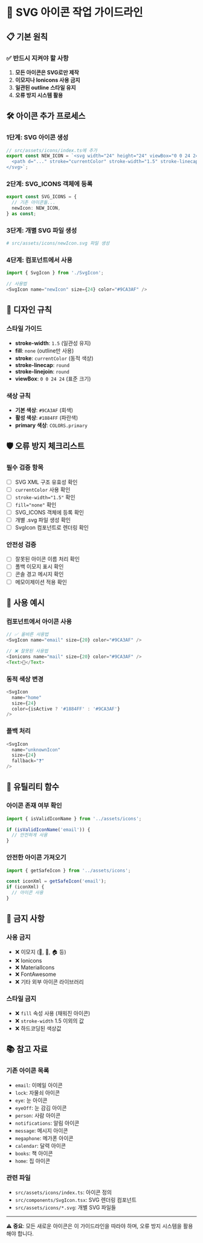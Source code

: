 # 🎨 SVG 아이콘 작업 가이드라인

## 📋 기본 원칙

### ✅ 반드시 지켜야 할 사항
1. **모든 아이콘은 SVG로만 제작**
2. **이모지나 Ionicons 사용 금지**
3. **일관된 outline 스타일 유지**
4. **오류 방지 시스템 활용**

## 🛠️ 아이콘 추가 프로세스

### 1단계: SVG 아이콘 생성
```typescript
// src/assets/icons/index.ts에 추가
export const NEW_ICON = `<svg width="24" height="24" viewBox="0 0 24 24" fill="none" xmlns="http://www.w3.org/2000/svg">
  <path d="..." stroke="currentColor" stroke-width="1.5" stroke-linecap="round" stroke-linejoin="round"/>
</svg>`;
```

### 2단계: SVG_ICONS 객체에 등록
```typescript
export const SVG_ICONS = {
  // 기존 아이콘들...
  newIcon: NEW_ICON,
} as const;
```

### 3단계: 개별 SVG 파일 생성
```bash
# src/assets/icons/newIcon.svg 파일 생성
```

### 4단계: 컴포넌트에서 사용
```typescript
import { SvgIcon } from './SvgIcon';

// 사용법
<SvgIcon name="newIcon" size={24} color="#9CA3AF" />
```

## 🎨 디자인 규칙

### 스타일 가이드
- **stroke-width**: `1.5` (일관성 유지)
- **fill**: `none` (outline만 사용)
- **stroke**: `currentColor` (동적 색상)
- **stroke-linecap**: `round`
- **stroke-linejoin**: `round`
- **viewBox**: `0 0 24 24` (표준 크기)

### 색상 규칙
- **기본 색상**: `#9CA3AF` (회색)
- **활성 색상**: `#1884FF` (파란색)
- **primary 색상**: `COLORS.primary`

## 🛡️ 오류 방지 체크리스트

### 필수 검증 항목
- [ ] SVG XML 구조 유효성 확인
- [ ] `currentColor` 사용 확인
- [ ] `stroke-width="1.5"` 확인
- [ ] `fill="none"` 확인
- [ ] SVG_ICONS 객체에 등록 확인
- [ ] 개별 .svg 파일 생성 확인
- [ ] SvgIcon 컴포넌트로 렌더링 확인

### 안전성 검증
- [ ] 잘못된 아이콘 이름 처리 확인
- [ ] 폴백 이모지 표시 확인
- [ ] 콘솔 경고 메시지 확인
- [ ] 메모이제이션 적용 확인

## 📝 사용 예시

### 컴포넌트에서 아이콘 사용
```typescript
// ✅ 올바른 사용법
<SvgIcon name="email" size={20} color="#9CA3AF" />

// ❌ 잘못된 사용법
<Ionicons name="mail" size={20} color="#9CA3AF" />
<Text>📧</Text>
```

### 동적 색상 변경
```typescript
<SvgIcon 
  name="home" 
  size={24} 
  color={isActive ? '#1884FF' : '#9CA3AF'} 
/>
```

### 폴백 처리
```typescript
<SvgIcon 
  name="unknownIcon" 
  size={24} 
  fallback="❓" 
/>
```

## 🔧 유틸리티 함수

### 아이콘 존재 여부 확인
```typescript
import { isValidIconName } from '../assets/icons';

if (isValidIconName('email')) {
  // 안전하게 사용
}
```

### 안전한 아이콘 가져오기
```typescript
import { getSafeIcon } from '../assets/icons';

const iconXml = getSafeIcon('email');
if (iconXml) {
  // 아이콘 사용
}
```

## 🚫 금지 사항

### 사용 금지
- ❌ 이모지 (💬, 📧, 🏠 등)
- ❌ Ionicons
- ❌ MaterialIcons
- ❌ FontAwesome
- ❌ 기타 외부 아이콘 라이브러리

### 스타일 금지
- ❌ `fill` 속성 사용 (채워진 아이콘)
- ❌ `stroke-width` 1.5 이외의 값
- ❌ 하드코딩된 색상값

## 📚 참고 자료

### 기존 아이콘 목록
- `email`: 이메일 아이콘
- `lock`: 자물쇠 아이콘
- `eye`: 눈 아이콘
- `eyeOff`: 눈 감김 아이콘
- `person`: 사람 아이콘
- `notifications`: 알림 아이콘
- `message`: 메시지 아이콘
- `megaphone`: 메가폰 아이콘
- `calendar`: 달력 아이콘
- `books`: 책 아이콘
- `home`: 집 아이콘

### 관련 파일
- `src/assets/icons/index.ts`: 아이콘 정의
- `src/components/SvgIcon.tsx`: SVG 렌더링 컴포넌트
- `src/assets/icons/*.svg`: 개별 SVG 파일들

---

**⚠️ 중요**: 모든 새로운 아이콘은 이 가이드라인을 따라야 하며, 오류 방지 시스템을 활용해야 합니다.
